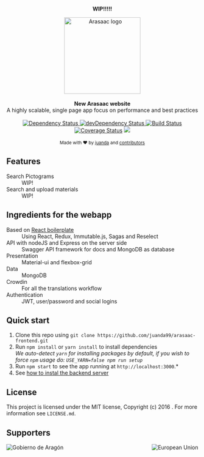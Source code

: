 <div align="center">
<p><strong>WIP!!!!!</strong></p>
  <img width=200 src="https://cdn.rawgit.com/juanda99/arasaac-frontend/master/app/components/Welcome/arasaac-logo.svg" alt="Arasaac logo" align="center" />
</div>
<br />

<div align="center"><strong>New Arasaac website</strong></div>
<div align="center">A highly scalable, single page app focus on performance and best practices</div>

<br />

<div align="center">
  <!-- Dependency Status -->
  <a href="https://david-dm.org/juanda99/arasaac-frontend">
    <img src="https://david-dm.org/juanda99/arasaac-frontend.svg" alt="Dependency Status" />
  </a>
  <!-- devDependency Status -->
  <a href="https://david-dm.org/juanda99/arasaac-frontend#info=devDependencies">
    <img src="https://david-dm.org/juanda99/arasaac-frontend/dev-status.svg" alt="devDependency Status" />
  </a>
  <!-- Build Status -->
  <a href="https://travis-ci.org/juanda99/arasaac-frontend">
    <img src="https://travis-ci.org/juanda99/arasaac-frontend.svg" alt="Build Status" />
  </a>
  <!-- Test Coverage -->
    <a href='https://coveralls.io/github/juanda99/arasaac-frontend?branch=master'><img src='https://coveralls.io/repos/github/juanda99/arasaac-frontend/badge.svg?branch=master' alt='Coverage Status' /></a>
  <!-- Localization -->
  <a target="_blank" href="https://crowdin.com/project/arasaac"><img src="https://d322cqt584bo4o.cloudfront.net/arasaac/localized.svg"></a>

</div>

<br />

<div align="center">
  <sub>Made with ❤︎ by <a href="https://twitter.com/juandawrite">juanda</a> and <a href="https://github.com/juanda99/arasaac-frontend/graphs/contributors">contributors</a></sub>
</div>

## Features

<dl>
  <dt>Search Pictograms</dt>
  <dd>WIP!</dd>

  <dt>Search and upload materials</dt>
  <dd>WIP!</dd>
</dl>


## Ingredients for the webapp
<dl>
<dt>Based on <a href="https://github.com/mxstbr/react-boilerplate">React boilerplate</a></dt>
  <dd>Using React, Redux, Immutable.js, Sagas and Reselect</dd>

  <dt>API with nodeJS and Express on the server side</dt>
  <dd>Swagger API framework for docs and MongoDB as database</dd>

  <dt>Presentation</dt>
  <dd>Material-ui and flexbox-grid</dd>

  <dt>Data</dt>
  <dd>MongoDB</dd>

  <dt>Crowdin</dt>
  <dd>For all the translations workflow</dd>

  <dt>Authentication</dt>
  <dd>JWT, user/password and social logins</dd>

</dl>


## Quick start

1. Clone this repo using `git clone https://github.com/juanda99/arasaac-frontend.git`
2. Run `npm install` or `yarn install` to install dependencies<br />
   *We auto-detect `yarn` for installing packages by default, if you wish to force `npm` usage do: `USE_YARN=false npm run setup`*<br />
3. Run `npm start` to see the app running at `http://localhost:3000`.*
4. See [how to instal the backend server](https://github.com/juanda99/api-arasaac) 

## License

This project is licensed under the MIT license, Copyright (c) 2016 . For more information see `LICENSE.md`.

## Supporters
<img src="http://arasaac.org/images/logoAragon.jpg" alt="Gobierno de Aragón" align="left" />
<img src="http://arasaac.org/images/logo_fse.jpg" alt="European Union" align="right" />


